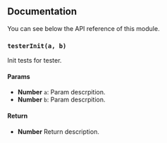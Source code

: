 ## Documentation

You can see below the API reference of this module.

### `testerInit(a, b)`
Init tests for tester.

#### Params
- **Number** `a`: Param descrpition.
- **Number** `b`: Param descrpition.

#### Return
- **Number** Return description.

